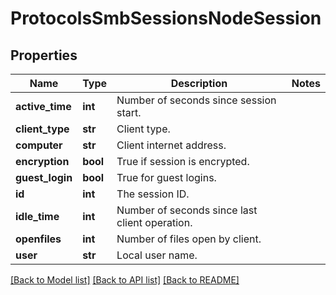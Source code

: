 # ProtocolsSmbSessionsNodeSession

## Properties
Name | Type | Description | Notes
------------ | ------------- | ------------- | -------------
**active_time** | **int** | Number of seconds since session start. | 
**client_type** | **str** | Client type. | 
**computer** | **str** | Client internet address. | 
**encryption** | **bool** | True if session is encrypted. | 
**guest_login** | **bool** | True for guest logins. | 
**id** | **int** | The session ID. | 
**idle_time** | **int** | Number of seconds since last client operation. | 
**openfiles** | **int** | Number of files open by client. | 
**user** | **str** | Local user name. | 

[[Back to Model list]](../README.md#documentation-for-models) [[Back to API list]](../README.md#documentation-for-api-endpoints) [[Back to README]](../README.md)



